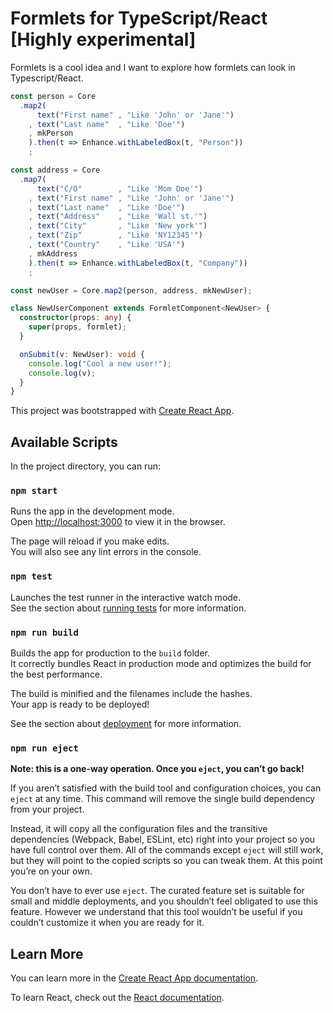 # Formlets for TypeScript/React [Highly experimental]

Formlets is a cool idea and I want to explore how formlets can look in Typescript/React.

```typescript
const person = Core
  .map2(
      text("First name" , "Like 'John' or 'Jane'")
    , text("Last name"  , "Like 'Doe'")
    , mkPerson
    ).then(t => Enhance.withLabeledBox(t, "Person"))
    ;

const address = Core
  .map7(
      text("C/O"        , "Like 'Mom Doe'")
    , text("First name" , "Like 'John' or 'Jane'")
    , text("Last name"  , "Like 'Doe'")
    , text("Address"    , "Like 'Wall st.'")
    , text("City"       , "Like 'New york'")
    , text("Zip"        , "Like 'NY12345'")
    , text("Country"    , "Like 'USA'")
    , mkAddress
    ).then(t => Enhance.withLabeledBox(t, "Company"))
    ;

const newUser = Core.map2(person, address, mkNewUser);

class NewUserComponent extends FormletComponent<NewUser> {
  constructor(props: any) {
    super(props, formlet);
  }

  onSubmit(v: NewUser): void {
    console.log("Cool a new user!");
    console.log(v);
  }
}
```

This project was bootstrapped with [Create React App](https://github.com/facebook/create-react-app).

## Available Scripts

In the project directory, you can run:

### `npm start`

Runs the app in the development mode.<br>
Open [http://localhost:3000](http://localhost:3000) to view it in the browser.

The page will reload if you make edits.<br>
You will also see any lint errors in the console.

### `npm test`

Launches the test runner in the interactive watch mode.<br>
See the section about [running tests](https://facebook.github.io/create-react-app/docs/running-tests) for more information.

### `npm run build`

Builds the app for production to the `build` folder.<br>
It correctly bundles React in production mode and optimizes the build for the best performance.

The build is minified and the filenames include the hashes.<br>
Your app is ready to be deployed!

See the section about [deployment](https://facebook.github.io/create-react-app/docs/deployment) for more information.

### `npm run eject`

**Note: this is a one-way operation. Once you `eject`, you can’t go back!**

If you aren’t satisfied with the build tool and configuration choices, you can `eject` at any time. This command will remove the single build dependency from your project.

Instead, it will copy all the configuration files and the transitive dependencies (Webpack, Babel, ESLint, etc) right into your project so you have full control over them. All of the commands except `eject` will still work, but they will point to the copied scripts so you can tweak them. At this point you’re on your own.

You don’t have to ever use `eject`. The curated feature set is suitable for small and middle deployments, and you shouldn’t feel obligated to use this feature. However we understand that this tool wouldn’t be useful if you couldn’t customize it when you are ready for it.

## Learn More

You can learn more in the [Create React App documentation](https://facebook.github.io/create-react-app/docs/getting-started).

To learn React, check out the [React documentation](https://reactjs.org/).
